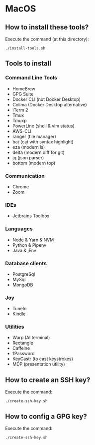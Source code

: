 # MacOS

## How to install these tools?

Execute the command (at this directory):

```shell
./install-tools.sh
```

## Tools to install

### Command Line Tools

- HomeBrew
- GPG Suite
- Docker CLI (not Docker Desktop)
- Colima (Docker Desktop alternative)
- iTerm 2
- Tmux
- Tmuxp
- PowerLine (shell & vim status)
- AWS-CLI
- ranger (file manager)
- bat (cat with syntax highlight)
- eza (modern ls)
- delta (modern diff for git)
- jq (json parser)
- bottom (modern top)

### Communication

- Chrome
- Zoom

### IDEs

- Jetbrains Toolbox

### Languages

- Node & Yarn & NVM
- Python & Pipenv
- Java & jEnv

### Database clients

- PostgreSql
- MySql
- MongoDB

### Joy

- TuneIn
- Kindle

### Utilities

- Warp (AI terminal)
- Rectangle
- Caffeine
- 1Password
- KeyCastr (to cast keystrokes)
- MDP (presentation utility)

## How to create an SSH key?

Execute the command:

```shell
./create-ssh-key.sh
```

## How to config a GPG key?

Execute the command:

```shell
./create-ssh-key.sh
```
